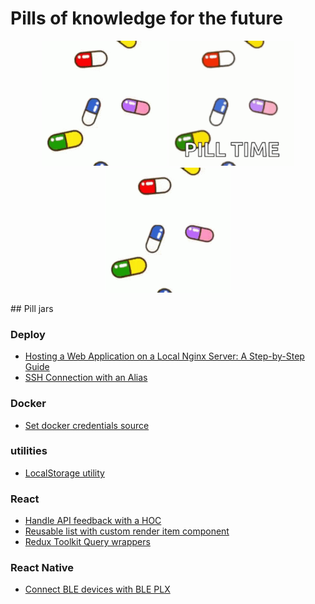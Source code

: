 # Pills of knowledge for the future

<p align="center">
  <img src="./assets/pills-1.gif" alt="pills" width="200" style="max-width: 200px; height: auto;"/>
   <img src="./assets/pills-2.gif" alt="pills" width="200" style="max-width: 200px; height: auto;"/>
    <img src="./assets/pills-1.gif" alt="pills" width="200" style="max-width: 200px; height: auto;"/>
</p>
## Pill jars

### Deploy

- [Hosting a Web Application on a Local Nginx Server: A Step-by-Step Guide](./deployment/HOSTING_A_WEB_APP.md)
- [SSH Connection with an Alias](./deployment/SSH_WITH_ALIAS.md)

### Docker

- [Set docker credentials source](./docker/CHANGE_CREDENTIALS.md)

### utilities

- [LocalStorage utility](./utilities/LOCAL_STORAGE_UTILITY.md)

### React

- [Handle API feedback with a HOC](./react/API_FEEDBACK_HOC.md)
- [Reusable list with custom render item component](./react/REUSABLE_LIST.md)
- [Redux Toolkit Query wrappers](./react/RTK_QUERY_WRAPPERS.md)

### React Native

- [Connect BLE devices with BLE PLX](./react-native/CONNECT_BLE_DEVICES.md)

